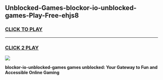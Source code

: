 
## Unblocked-Games-blockor-io-unblocked-games-Play-Free-ehjs8
<h3>
<a href="https://premium76.site?title=blockor-io-unblocked-games&ref=23A">CLICK TO PLAY</a></h3>
<hr>

<h3>
<a href="https://premium76.site?title=blockor-io-unblocked-games&ref=23A">CLICK 2 PLAY</a>
  
</h3>

<a href="https://premium76.site?title=blockor-io-unblocked-games&ref=23A"><img src="https://clearcache.store/games.png"></a>


**blockor-io-unblocked-games games unblocked: Your Gateway to Fun and Accessible Online Gaming**
